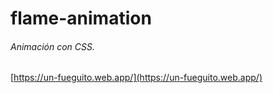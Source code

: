 # flame-animation
###### Animación con CSS.
[https://un-fueguito.web.app/](https://un-fueguito.web.app/)
